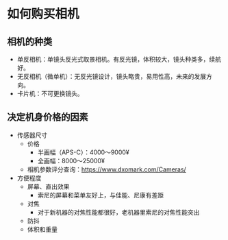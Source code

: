 # 如何购买相机

## 相机的种类

- 单反相机：单镜头反光式取景相机。有反光镜，体积较大，镜头种类多，续航好。
- 无反相机（微单机）：无反光镜设计，镜头略贵，易用性高，未来的发展方向。
- 卡片机：不可更换镜头。

## 决定机身价格的因素

- 传感器尺寸
  - 价格
    - 半画幅（APS-C）：4000～9000¥
    - 全画幅：8000～25000¥
  - 相机参数评分查询：https://www.dxomark.com/Cameras/
- 方便程度
  - 屏幕、直出效果
    - 索尼的屏幕和菜单友好上，与佳能、尼康有差距
  - 对焦
    - 对于新机器的对焦性能都很好，老机器里索尼的对焦性能突出
  - 防抖
  - 体积和重量
